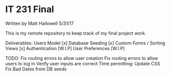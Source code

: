 # IT 231 Final
Written by Matt Hallowell
5/31/17

This is my remote repository to keep track of my final project work.

Deliverables:
  Users Model [x]
  Database Seeding [x]
  Custom Forms / Sorting Views [x]
  Authentication [W.I.P]
  User Preferences [W.I.P]


TODO:
  Fix routing errors to allow user creation
  Fix routing errors to allow users to log in
  Verify user inputs are correct
  Time permitting:
    Update CSS
    Fix Bad Dates from DB seeds

